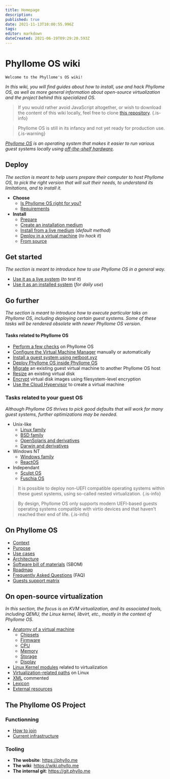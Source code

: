 ```yaml
---
title: Homepage
description: 
published: true
date: 2021-11-13T10:00:55.996Z
tags: 
editor: markdown
dateCreated: 2021-06-19T09:29:20.593Z
---
```


# Phyllome OS wiki

`Welcome to the Phyllome's OS wiki! `

*In this wiki, you will find guides about how to install, use and hack Phyllome OS, as well as more general information about open-source virtualization and the project behind this specialized OS.*

> If you would rather avoid JavaScript altogether, or wish to download the content of this wiki locally, feel free to clone [this repository](https://github.com/PhyllomeOS/wiki).
{.is-info}

> Phyllome OS is still in its infancy and not yet ready for production use.
{.is-warning}

*[Phyllome OS](https://phyllo.me/) is an operating system that makes it easier to run various guest systems locally using [off-the-shelf hardware](https://wiki.phyllo.me/deploy/requirements).*

## Deploy

*The section is meant to help users prepare their computer to host Phyllome OS, to pick the right version that will suit their needs, to understand its limitations, and to install it.*

* **Choose**
	* [Is Phyllome OS right for you?](/deploy/rightforyou)
  * [Requirements](/deploy/requirements)
* **Install**
  * [Prepare](/deploy/prepare)
  * [Create an installation medium](/deploy/medium)
  * [Install from a live medium](/deploy/live) (*default method*)
  * [Deploy in a virtual machine](/deploy/vm) (*to hack it*)
  * [From source](/deploy/source)

## Get started

*The section is meant to introduce how to use Phyllome OS in a general way.*

* [Use it as a live system](/getstarted/live) (*to test it*)
* [Use it as an installed system](/getstarted/disk) (*for daily use*)

## Go further

*The section is meant to introduce how to execute particular taks on Phyllome OS, including deploying certain guest systems. Some of these tasks will be rendered obsolete with newer Phyllome OS version.*

#### Tasks related to Phyllome OS

* [Perform a few checks](/gofurther/checks) on Phyllome OS
* [Configure the Virtual Machine Manager](/gofurther/virt-manager) manually or automatically
* [Install a guest system using netboot.xyz](/gofurther/install-guest)
* [Deploy Phyllome OS inside Phyllome OS](/gofurther/inception)
* [Migrate](/gofurther/migrate) an existing guest virtual machine to another Phyllome OS host
* [Resize](/gofurther/resize) an existing virtual disk
* [Encrypt](/gofurther/encrypt) virtual disk images using filesystem-level encryption
* [Use the Cloud Hypervisor](/gofurther/cloud-hypervisor) to create a virtual machine

### Tasks related to your guest OS

*Although Phyllome OS thrives to pick good defaults that will work for many guest systems, further optimizations may be needed.* 

* Unix-like
	* [Linux family](/gofurther/linux)
  * [BSD family](/gofurther/bsd)
  * [OpenSolaris and derivatives](/gofurther/opensolaris)
  * [Darwin and derivatives](/gofurther/darwin)
* Windows NT
	* [Windows family](/gofurther/windows)
  * [ReactOS](/gofurther/reactos)
* Independant
	* [Sculpt OS](/gofurther/sculpt-os)
  * [Fuschia OS](/gofurther/fuschia-os)

> It is possible to deploy non-UEFI compatible operating systems within these guest systems, using so-called nested virtualization.
{.is-info}

> By design, Phyllome OS only supports modern UEFI-based guests operating systems compatible with virtio devices and that haven't reached their end of life.
{.is-info}

## On Phyllome OS 

* [Context](/phyllomeos/context)
* [Purpose](/phyllomeos/purpose)
* [Use cases](/phyllomeos/use-cases)
* [Architecture](/phyllomeos/architecture)
* [Software bill of materials](/phyllomeos/sbom) (SBOM)
* [Roadmap](/phyllomeos/roadmap)
* [Frequently Asked Questions](/phyllomeos/faq) (FAQ)
* [Guests support matrix](/phyllomeos/guests)

## On open-source virtualization

*In this section, the focus is on KVM virtualization, and its associated tools, including QEMU, the Linux kernel, libvirt, etc., mostly in the context of Phyllome OS.* 

* [Anatomy of a virtual machine](/virt/vm)
	* [Chipsets](/virt/chipset)
  * [Firmware](/virt/firmware)
  * [CPU](/virt/cpu)
  * [Memory](/virt/memory)
  * [Storage](/virt/storage)
  * [Display](/virt/display)
* [Linux Kernel modules](/virt/kernel-modules) related to virtualization
* [Virtualization-related paths](/virt/linux-paths) on Linux
* [XML](/virt/xml) commented 
* [Lexicon](/virt/lexicon) 
* [External resources](/virt/resources)

## The Phyllome OS Project

### Functionning

* [How to join](/project/join)
* [Current infrastructure](/project/infrastructure)

### Tooling

* **The website**: https://phyllo.me
* **The wiki**: https://wiki.phyllo.me
* **The internal git**: https://git.phyllo.me
